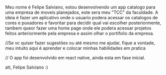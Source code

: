 Meu nome é Felipe Salviano, estou desenvolvendo um app catalogo para uma empresa de moveis planejados, este sera meu "TCC" da faculdade.
A ideia é fazer um aplicativo onde o usuario podera acessar os catalogos de cores e puxadores e favoritar para decidir qual vai escolher posteriormente, tambem queor fazer uma home page onde ele podera acessar projetos feitos anteriormente pela empresa
e assim olhar o portifolio da empresa.

//Se vc quiser fazer sugestões ou até mesmo me ajudar, fique a vontade, meu intuito aqui é aprender e colocar minhas habilidades em pratica

// O app foi desenvolvido em react native, ainda esta em fase inicial. 

att, Felipe Salviano :)
